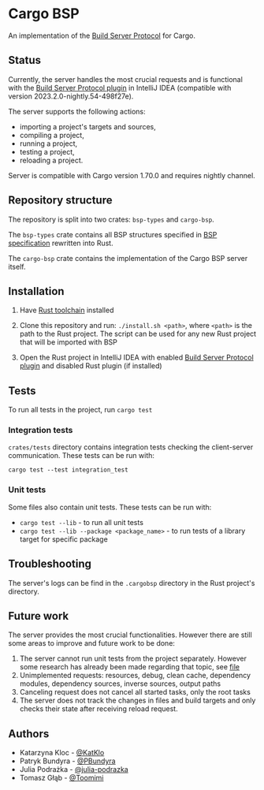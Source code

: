 # Cargo BSP

An implementation of the [Build Server Protocol](https://github.com/build-server-protocol/build-server-protocol) for Cargo.

## Status

Currently, the server handles the most crucial requests and is functional with the [Build Server Protocol plugin](https://plugins.jetbrains.com/plugin/20329-build-server-protocol) in IntelliJ IDEA (compatible with version 2023.2.0-nightly.54-498f27e).

The server supports the following actions:

- importing a project's targets and sources,
- compiling a project,
- running a project,
- testing a project,
- reloading a project.

Server is compatible with Cargo version 1.70.0 and requires nightly channel.

## Repository structure

The repository is split into two crates: ```bsp-types``` and ```cargo-bsp```.

The ```bsp-types``` crate contains all BSP structures specified in [BSP specification](https://build-server-protocol.github.io/docs/specification) rewritten into Rust.

The ```cargo-bsp``` crate contains the implementation of the Cargo BSP server itself.

## Installation

1. Have [Rust toolchain](https://rustup.rs) installed
2. Clone this repository and run: ```./install.sh <path>```, where ```<path>``` is the path to the Rust project. The script can be used for any new Rust project that will be imported with BSP

4. Open the Rust project in IntelliJ IDEA with enabled [Build Server Protocol plugin](https://lp.jetbrains.com/new-bazel-plugin/#install) and disabled Rust plugin (if installed)

## Tests

To run all tests in the project, run ```cargo test```

### Integration tests

```crates/tests``` directory contains integration tests checking the client-server communication. These tests can be run with:

```cargo test --test integration_test```

### Unit tests

Some files also contain unit tests. These tests can be run with:

- ```cargo test --lib``` - to run all unit tests
- ```cargo test --lib --package <package_name>``` - to run tests of a library target for specific package

## Troubleshooting

The server's logs can be find in the ```.cargobsp``` directory in the Rust project's directory.

## Future work

The server provides the most crucial functionalities. However there are still some areas to improve and future work to be done:

1. The server cannot run unit tests from the project separately. However some research has already been made regarding that topic, see [file](crates/cargo-bsp/src/project_model/_unit_tests_discovery.rs)
2. Unimplemented requests: resources, debug, clean cache, dependency modules, dependency sources, inverse sources, output paths
3. Canceling request does not cancel all started tasks, only the root tasks
4. The server does not track the changes in files and build targets and only checks their state after receiving reload request.

## Authors

- Katarzyna Kloc - [@KatKlo](https://github.com/KatKlo)
- Patryk Bundyra - [@PBundyra](https://github.com/PBundyra)
- Julia Podrażka - [@julia-podrazka](https://github.com/julia-podrazka)
- Tomasz Głąb - [@Toomimi](https://github.com/Toomimi)